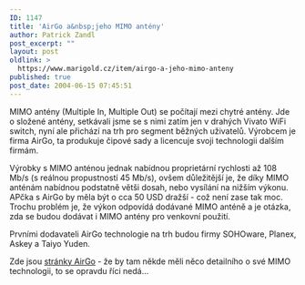 ```yaml
---
ID: 1147
title: 'AirGo a&nbsp;jeho MIMO antény'
author: Patrick Zandl
post_excerpt: ""
layout: post
oldlink: >
  https://www.marigold.cz/item/airgo-a-jeho-mimo-anteny
published: true
post_date: 2004-06-15 07:45:51
---
```

<p>
MIMO antény (Multiple In, Multiple Out) se počítají mezi chytré antény. Jde o složené antény, setkávali jsme se s nimi zatím jen v drahých Vivato WiFi switch, nyní ale přichází na trh pro segment běžných uživatelů. Výrobcem je firma AirGo, ta produkuje čipové sady a licencuje svoji technologii dalším firmám. </p>
<p>
Výrobky s MIMO anténou jednak nabídnou proprietární rychlosti až 108 Mb/s (s reálnou propustností 45 Mb/s), ovšem důležitější je, že díky MIMO anténám nabídnou podstatně větši dosah, nebo vysílání na nižším výkonu. APčka s AirGo by měla být o cca 50 USD dražší - což není zase tak moc. Trochu problém je, že výkon odpovídá dodávané MIMO anténě a je otázka, zda se budou dodávat i MIMO antény pro venkovní použití. </p>
<p>
Prvními dodavateli AirGo technologie na trh budou firmy SOHOware, Planex, Askey a Taiyo Yuden.</p>
<p>
Zde jsou <a href="http://www.airgonetworks.com/">stránky AirGo</a> - že by tam někde měli něco detailního o své MIMO technologii, to se opravdu říci nedá...</p>
